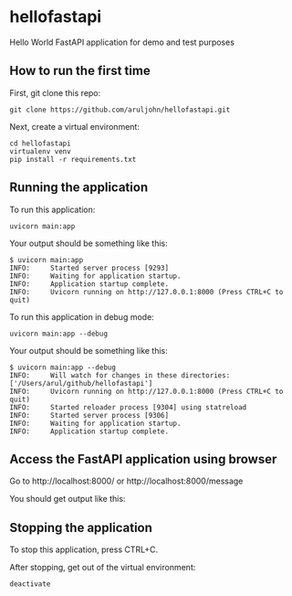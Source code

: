 # hellofastapi
Hello World FastAPI application for demo and test purposes

## How to run the first time

First, git clone this repo:

````
git clone https://github.com/aruljohn/hellofastapi.git
````

Next, create a virtual environment:

````
cd hellofastapi
virtualenv venv
pip install -r requirements.txt
````

## Running the application

To run this application:

````
uvicorn main:app
````

Your output should be something like this:

````
$ uvicorn main:app
INFO:     Started server process [9293]
INFO:     Waiting for application startup.
INFO:     Application startup complete.
INFO:     Uvicorn running on http://127.0.0.1:8000 (Press CTRL+C to quit)
````

To run this application in debug mode:

````
uvicorn main:app --debug
````

Your output should be something like this:

````
$ uvicorn main:app --debug
INFO:     Will watch for changes in these directories: ['/Users/arul/github/hellofastapi']
INFO:     Uvicorn running on http://127.0.0.1:8000 (Press CTRL+C to quit)
INFO:     Started reloader process [9304] using statreload
INFO:     Started server process [9306]
INFO:     Waiting for application startup.
INFO:     Application startup complete.
````

## Access the FastAPI application using browser

Go to http://localhost:8000/ or http://localhost:8000/message

You should get output like this:



## Stopping the application

To stop this application, press CTRL+C.

After stopping, get out of the virtual environment:

````
deactivate
````
